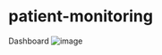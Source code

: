 # patient-monitoring
Dashboard
![image](https://github.com/user-attachments/assets/2df457f2-0666-483d-9e19-8e99bcc459e2)
